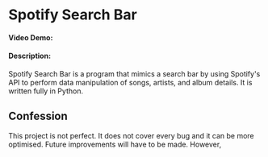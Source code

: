 # Spotify Search Bar
#### Video Demo:  <URL HERE>
#### Description:
Spotify Search Bar is a program that mimics a search bar by using Spotify's API to perform data manipulation of songs, artists, and album details. It is written fully in Python.

## Confession
This project is not perfect. It does not cover every bug and it can be more optimised. Future improvements will have to be made. However, 